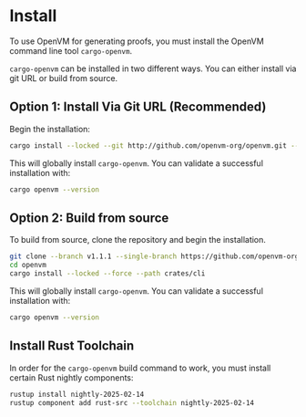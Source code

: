 # Install

To use OpenVM for generating proofs, you must install the OpenVM command line tool `cargo-openvm`.

`cargo-openvm` can be installed in two different ways. You can either install via git URL or build from source.

## Option 1: Install Via Git URL (Recommended)

Begin the installation:

```bash
cargo install --locked --git http://github.com/openvm-org/openvm.git --tag v1.1.1 cargo-openvm
```

This will globally install `cargo-openvm`. You can validate a successful installation with:

```bash
cargo openvm --version
```

## Option 2: Build from source

To build from source, clone the repository and begin the installation.

```bash
git clone --branch v1.1.1 --single-branch https://github.com/openvm-org/openvm.git
cd openvm
cargo install --locked --force --path crates/cli
```

This will globally install `cargo-openvm`. You can validate a successful installation with:

```bash
cargo openvm --version
```

## Install Rust Toolchain

In order for the `cargo-openvm` build command to work, you must install certain Rust nightly components:

```bash
rustup install nightly-2025-02-14
rustup component add rust-src --toolchain nightly-2025-02-14
```
